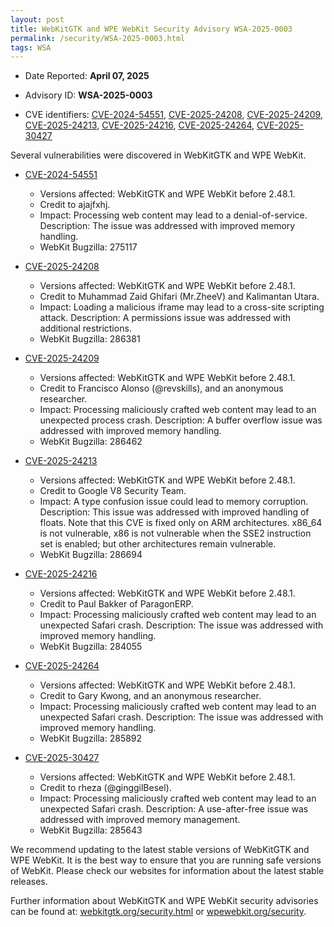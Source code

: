 ```yaml
---
layout: post
title: WebKitGTK and WPE WebKit Security Advisory WSA-2025-0003
permalink: /security/WSA-2025-0003.html
tags: WSA
---
```


* Date Reported: **April 07, 2025**

* Advisory ID: **WSA-2025-0003**

* CVE identifiers: [CVE-2024-54551](#CVE-2024-54551), [CVE-2025-24208](#CVE-2025-24208), [CVE-2025-24209](#CVE-2025-24209), [CVE-2025-24213](#CVE-2025-24213), [CVE-2025-24216](#CVE-2025-24216), [CVE-2025-24264](#CVE-2025-24264), [CVE-2025-30427](#CVE-2025-30427)


Several vulnerabilities were discovered in WebKitGTK and WPE WebKit.

* <a name='CVE-2024-54551' href='https://cve.mitre.org/cgi-bin/cvename.cgi?name=CVE-2024-54551'>CVE-2024-54551</a>
  * Versions affected: WebKitGTK and WPE WebKit before 2.48.1.
  * Credit to ajajfxhj.
  * Impact: Processing web content may lead to a denial-of-service. Description: The issue
    was addressed with improved memory handling.
  * WebKit Bugzilla: 275117

* <a name='CVE-2025-24208' href='https://cve.mitre.org/cgi-bin/cvename.cgi?name=CVE-2025-24208'>CVE-2025-24208</a>
  * Versions affected: WebKitGTK and WPE WebKit before 2.48.1.
  * Credit to Muhammad Zaid Ghifari (Mr.ZheeV) and Kalimantan Utara.
  * Impact: Loading a malicious iframe may lead to a cross-site scripting attack.
    Description: A permissions issue was addressed with additional restrictions.
  * WebKit Bugzilla: 286381

* <a name='CVE-2025-24209' href='https://cve.mitre.org/cgi-bin/cvename.cgi?name=CVE-2025-24209'>CVE-2025-24209</a>
  * Versions affected: WebKitGTK and WPE WebKit before 2.48.1.
  * Credit to Francisco Alonso (@revskills), and an anonymous researcher.
  * Impact: Processing maliciously crafted web content may lead to an unexpected process
    crash. Description: A buffer overflow issue was addressed with improved memory
    handling.
  * WebKit Bugzilla: 286462

* <a name='CVE-2025-24213' href='https://cve.mitre.org/cgi-bin/cvename.cgi?name=CVE-2025-24213'>CVE-2025-24213</a>
  * Versions affected: WebKitGTK and WPE WebKit before 2.48.1.
  * Credit to Google V8 Security Team.
  * Impact: A type confusion issue could lead to memory corruption. Description: This
    issue was addressed with improved handling of floats. Note that this CVE is fixed only
    on ARM architectures. x86_64 is not vulnerable, x86 is not vulnerable when the SSE2
    instruction set is enabled; but other architectures remain vulnerable.
  * WebKit Bugzilla: 286694

* <a name='CVE-2025-24216' href='https://cve.mitre.org/cgi-bin/cvename.cgi?name=CVE-2025-24216'>CVE-2025-24216</a>
  * Versions affected: WebKitGTK and WPE WebKit before 2.48.1.
  * Credit to Paul Bakker of ParagonERP.
  * Impact: Processing maliciously crafted web content may lead to an unexpected Safari
    crash. Description: The issue was addressed with improved memory handling.
  * WebKit Bugzilla: 284055

* <a name='CVE-2025-24264' href='https://cve.mitre.org/cgi-bin/cvename.cgi?name=CVE-2025-24264'>CVE-2025-24264</a>
  * Versions affected: WebKitGTK and WPE WebKit before 2.48.1.
  * Credit to Gary Kwong, and an anonymous researcher.
  * Impact: Processing maliciously crafted web content may lead to an unexpected Safari
    crash. Description: The issue was addressed with improved memory handling.
  * WebKit Bugzilla: 285892

* <a name='CVE-2025-30427' href='https://cve.mitre.org/cgi-bin/cvename.cgi?name=CVE-2025-30427'>CVE-2025-30427</a>
  * Versions affected: WebKitGTK and WPE WebKit before 2.48.1.
  * Credit to rheza (@ginggilBesel).
  * Impact: Processing maliciously crafted web content may lead to an unexpected Safari
    crash. Description: A use-after-free issue was addressed with improved memory
    management.
  * WebKit Bugzilla: 285643

We recommend updating to the latest stable versions of WebKitGTK and WPE WebKit. It is the
best way to ensure that you are running safe versions of WebKit. Please check our websites
for information about the latest stable releases.

Further information about WebKitGTK and WPE WebKit security advisories can be found at:
[webkitgtk.org/security.html](https://webkitgtk.org/security.html) or
[wpewebkit.org/security](https://wpewebkit.org/security).
